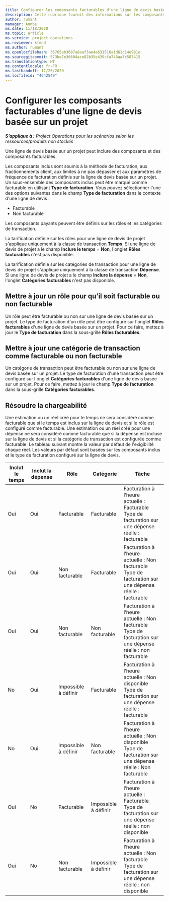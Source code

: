 ```yaml
---
title: Configurer les composants facturables d’une ligne de devis basée sur un projet
description: Cette rubrique fournit des informations sur les composants inclus, facturables et non facturables sur les lignes de devis basées sur un projet.
author: rumant
manager: Annbe
ms.date: 11/18/2020
ms.topic: article
ms.service: project-operations
ms.reviewer: kfend
ms.author: rumant
ms.openlocfilehash: 36765ab3687a8aaf3ae4a631516a1d61c14e981e
ms.sourcegitcommit: 573be7e36604ace82b35e439cfa748aa7c587415
ms.translationtype: HT
ms.contentlocale: fr-FR
ms.lasthandoff: 11/25/2020
ms.locfileid: "4642540"
---
```

# <a name="configure-the-chargeable-components-of-a-project-based-quote-line"></a>Configurer les composants facturables d’une ligne de devis basée sur un projet

_**S’applique à :** Project Operations pour les scénarios selon les ressources/produits non stockés_

Une ligne de devis basée sur un projet peut inclure des composants et des composants facturables.

Les composants inclus sont soumis à la méthode de facturation, aux fractionnements client, aux limites à ne pas dépasser et aux paramètres de fréquence de facturation définis sur la ligne de devis basée sur un projet.
Un sous-ensemble des composants inclus peut être marqué comme facturable en utilisant **Type de facturation**. Vous pouvez sélectionner l'une des options suivantes dans le champ **Type de facturation** dans le contexte d'une ligne de devis :

   - Facturable
   - Non facturable

Les composants payants peuvent être définis sur les rôles et les catégories de transaction.

La tarification définie sur les rôles pour une ligne de devis de projet s'applique uniquement à la classe de transaction **Temps**. Si une ligne de devis de projet a le champ **Inclure le temps** = **Non**, l'onglet **Rôles facturables** n'est pas disponible.

La tarification définie sur les catégories de transaction pour une ligne de devis de projet s'applique uniquement à la classe de transaction **Dépense**. Si une ligne de devis de projet a le champ **Inclure la dépense** = **Non**, l'onglet **Catégories facturables** n'est pas disponible.

## <a name="update-a-role-to-be-chargeable-or-non-chargeable"></a>Mettre à jour un rôle pour qu’il soit facturable ou non facturable
Un rôle peut être facturable ou non sur une ligne de devis basée sur un projet. Le type de facturation d'un rôle peut être configuré sur l'onglet **Rôles facturables** d'une ligne de devis basée sur un projet. Pour ce faire, mettez à jour le **Type de facturation** dans la sous-grille **Rôles facturables**. 

## <a name="update-a-transaction-category-to-be-chargeable-or-non-chargeable"></a>Mettre à jour une catégorie de transaction comme facturable ou non facturable
Un catégorie de transaction peut être facturable ou non sur une ligne de devis basée sur un projet. Le type de facturation d'une transaction peut être configuré sur l'onglet **Catégories facturables** d'une ligne de devis basée sur un projet. Pour ce faire, mettez à jour le champ **Type de facturation** dans la sous-grille **Catégories facturables**. 

## <a name="resolve-chargeability"></a>Résoudre la chargeabilité

Une estimation ou un réel créé pour le temps ne sera considéré comme facturable que si le temps est inclus sur la ligne de devis et si le rôle est configuré comme facturable.
Une estimation ou un réel créé pour une dépense ne sera considéré comme facturable que si la dépense est incluse sur la ligne de devis et si la catégorie de transaction est configurée comme facturable. Le tableau suivant montre la valeur par défaut de l'exigibilité chaque réel. Les valeurs par défaut sont basées sur les composants inclus et le type de facturation configuré sur la ligne de devis.

| Inclut le temps | Inclut la dépense | Rôle | Catégorie  | Tâche |
| --- | --- | --- | --- | --- |
| Oui | Oui | Facturable | Facturable | Facturation à l’heure actuelle : Facturable </br>Type de facturation sur une dépense réelle : facturable |
| Oui | Oui | Non facturable | Facturable | Facturation à l’heure actuelle : Non facturable </br>Type de facturation sur une dépense réelle : facturable |
| Oui | Oui | Non facturable | Non facturable | Facturation à l’heure actuelle : Non facturable </br>Type de facturation sur une dépense réelle : non facturable |
| No | Oui | Impossible à définir | Facturable | Facturation à l’heure actuelle : Non disponible </br>Type de facturation sur une dépense réelle : facturable |
| No | Oui | Impossible à définir | Non facturable | Facturation à l’heure actuelle : Non disponible </br>Type de facturation sur une dépense réelle : Non facturable |
| Oui | No | Facturable | Impossible à définir | Facturation à l’heure actuelle : Facturable </br>Type de facturation sur une dépense réelle : non disponible |
| Oui | No | Non facturable | Impossible à définir | Facturation à l’heure actuelle : Non facturable </br> Type de facturation sur une dépense réelle : non disponible |
